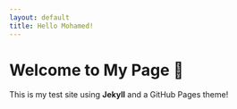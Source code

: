 ```yaml
---
layout: default
title: Hello Mohamed!
---
```


# Welcome to My Page 🎉

This is my test site using **Jekyll** and a GitHub Pages theme!
